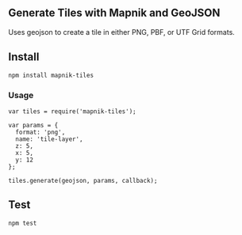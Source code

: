 Generate Tiles with Mapnik and GeoJSON
---

Uses geojson to create a tile in either PNG, PBF, or UTF Grid formats.

## Install

  ```
  npm install mapnik-tiles
  ```

### Usage 

  ```
  var tiles = require('mapnik-tiles');

  var params = {
    format: 'png',
    name: 'tile-layer',
    z: 5,
    x: 5,
    y: 12
  };

  tiles.generate(geojson, params, callback); 
  ```

## Test

  ```
  npm test
  ``` 
